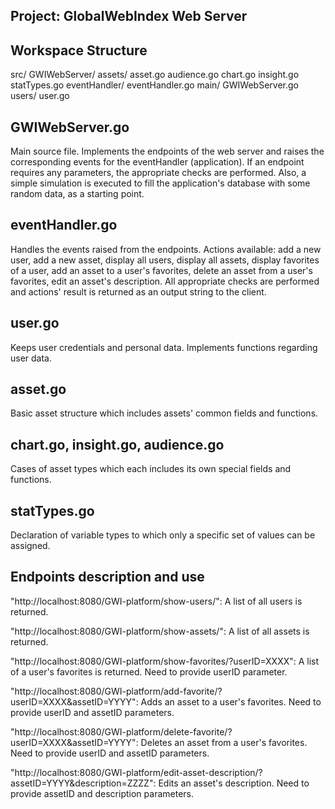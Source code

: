 Project: GlobalWebIndex Web Server
----------------------------------

Workspace Structure
-------------------
src/
  GWIWebServer/
	  assets/
      asset.go
      audience.go
      chart.go
      insight.go
      statTypes.go
    eventHandler/
      eventHandler.go
    main/
      GWIWebServer.go
    users/
      user.go


GWIWebServer.go
---------------
Main source file. Implements the endpoints of the web server and raises the corresponding events for the eventHandler (application). If an endpoint requires any parameters, the appropriate checks are performed. Also, a simple simulation is executed to fill the application's database with some random data, as a starting point.

eventHandler.go
---------------
Handles the events raised from the endpoints. Actions available: add a new user, add a new asset, display all users, display all assets, display favorites of a user, add an asset to a user's favorites, delete an asset from a user's favorites, edit an asset's description. All appropriate checks are performed and actions' result is returned as an output string to the client.

user.go
-------
Keeps user credentials and personal data. Implements functions regarding user data.

asset.go
--------
Basic asset structure which includes assets' common fields and functions.

chart.go, insight.go, audience.go
---------------------------------
Cases of asset types which each includes its own special fields and functions.

statTypes.go
------------
Declaration of variable types to which only a specific set of values can be assigned.


Endpoints description and use
-----------------------------
"http://localhost:8080/GWI-platform/show-users/":
  A list of all users is returned.

"http://localhost:8080/GWI-platform/show-assets/":
  A list of all assets is returned.

"http://localhost:8080/GWI-platform/show-favorites/?userID=XXXX":
  A list of a user's favorites is returned. Need to provide userID parameter.

"http://localhost:8080/GWI-platform/add-favorite/?userID=XXXX&assetID=YYYY":
  Adds an asset to a user's favorites. Need to provide userID and assetID parameters.

"http://localhost:8080/GWI-platform/delete-favorite/?userID=XXXX&assetID=YYYY":
  Deletes an asset from a user's favorites. Need to provide userID and assetID parameters.

"http://localhost:8080/GWI-platform/edit-asset-description/?assetID=YYYY&description=ZZZZ":
  Edits an asset's description. Need to provide assetID and description parameters.
